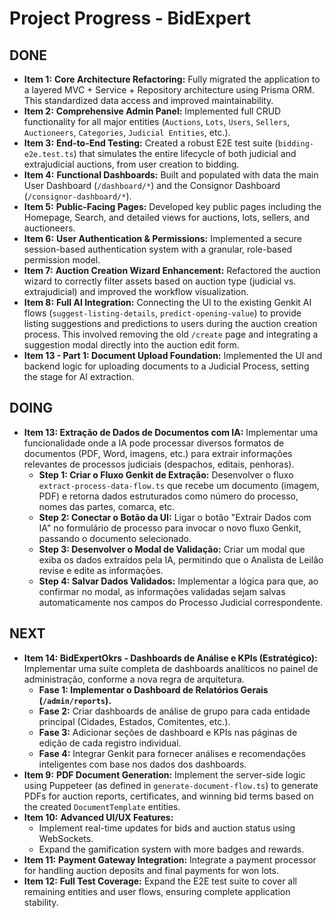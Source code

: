 # Project Progress - BidExpert

## DONE
- **Item 1:** **Core Architecture Refactoring:** Fully migrated the application to a layered MVC + Service + Repository architecture using Prisma ORM. This standardized data access and improved maintainability.
- **Item 2:** **Comprehensive Admin Panel:** Implemented full CRUD functionality for all major entities (`Auctions`, `Lots`, `Users`, `Sellers`, `Auctioneers`, `Categories`, `Judicial Entities`, etc.).
- **Item 3:** **End-to-End Testing:** Created a robust E2E test suite (`bidding-e2e.test.ts`) that simulates the entire lifecycle of both judicial and extrajudicial auctions, from user creation to bidding.
- **Item 4:** **Functional Dashboards:** Built and populated with data the main User Dashboard (`/dashboard/*`) and the Consignor Dashboard (`/consignor-dashboard/*`).
- **Item 5:** **Public-Facing Pages:** Developed key public pages including the Homepage, Search, and detailed views for auctions, lots, sellers, and auctioneers.
- **Item 6:** **User Authentication & Permissions:** Implemented a secure session-based authentication system with a granular, role-based permission model.
- **Item 7:** **Auction Creation Wizard Enhancement:** Refactored the auction wizard to correctly filter assets based on auction type (judicial vs. extrajudicial) and improved the workflow visualization.
- **Item 8:** **Full AI Integration:** Connecting the UI to the existing Genkit AI flows (`suggest-listing-details`, `predict-opening-value`) to provide listing suggestions and predictions to users during the auction creation process. This involved removing the old `/create` page and integrating a suggestion modal directly into the auction edit form.
- **Item 13 - Part 1: Document Upload Foundation:** Implemented the UI and backend logic for uploading documents to a Judicial Process, setting the stage for AI extraction.

## DOING
- **Item 13: Extração de Dados de Documentos com IA:** Implementar uma funcionalidade onde a IA pode processar diversos formatos de documentos (PDF, Word, imagens, etc.) para extrair informações relevantes de processos judiciais (despachos, editais, penhoras).
    - **Step 1: Criar o Fluxo Genkit de Extração:** Desenvolver o fluxo `extract-process-data-flow.ts` que recebe um documento (imagem, PDF) e retorna dados estruturados como número do processo, nomes das partes, comarca, etc.
    - **Step 2: Conectar o Botão da UI:** Ligar o botão "Extrair Dados com IA" no formulário de processo para invocar o novo fluxo Genkit, passando o documento selecionado.
    - **Step 3: Desenvolver o Modal de Validação:** Criar um modal que exiba os dados extraídos pela IA, permitindo que o Analista de Leilão revise e edite as informações.
    - **Step 4: Salvar Dados Validados:** Implementar a lógica para que, ao confirmar no modal, as informações validadas sejam salvas automaticamente nos campos do Processo Judicial correspondente.

## NEXT
- **Item 14: BidExpertOkrs - Dashboards de Análise e KPIs (Estratégico):** Implementar uma suíte completa de dashboards analíticos no painel de administração, conforme a nova regra de arquitetura.
    - **Fase 1: Implementar o Dashboard de Relatórios Gerais (`/admin/reports`).**
    - **Fase 2:** Criar dashboards de análise de grupo para cada entidade principal (Cidades, Estados, Comitentes, etc.).
    - **Fase 3:** Adicionar seções de dashboard e KPIs nas páginas de edição de cada registro individual.
    - **Fase 4:** Integrar Genkit para fornecer análises e recomendações inteligentes com base nos dados dos dashboards.
- **Item 9:** **PDF Document Generation:** Implement the server-side logic using Puppeteer (as defined in `generate-document-flow.ts`) to generate PDFs for auction reports, certificates, and winning bid terms based on the created `DocumentTemplate` entities.
- **Item 10:** **Advanced UI/UX Features:**
    - Implement real-time updates for bids and auction status using WebSockets.
    - Expand the gamification system with more badges and rewards.
- **Item 11:** **Payment Gateway Integration:** Integrate a payment processor for handling auction deposits and final payments for won lots.
- **Item 12:** **Full Test Coverage:** Expand the E2E test suite to cover all remaining entities and user flows, ensuring complete application stability.